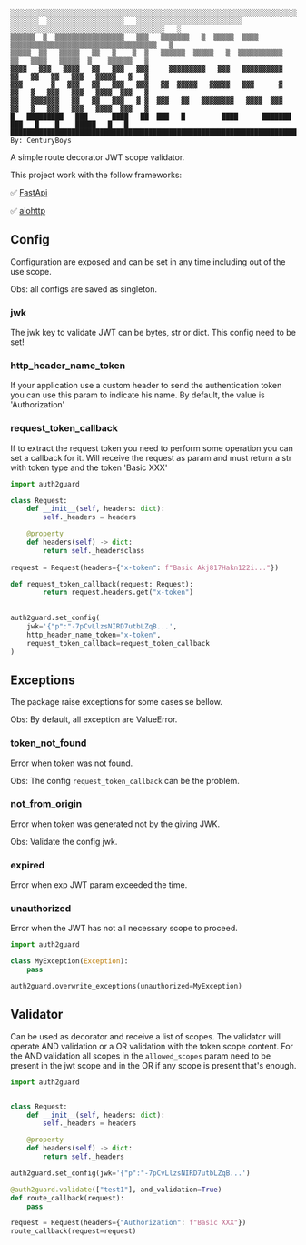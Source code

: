 ```
░░░░░░░░░░░░░░░░░░░░░░░░░░░░░░░░░░░░░░░░░░░░░░░░░░░░░░░░░░░░░░░░░░░░░░░░░░░░░░░░░░░░░░░░░░░░░░░░░░░░░░░░
░░░░░░░  ░░░░░░░░░░░░░░░░░░░   ░░░░░░░░░░░░░░░░░░░░░░░░░░     ░░░░░░░░░░░░░░░░░░░░░░░░░░░░░░░░░░░░░░   ░
▒▒▒▒▒▒  ▒  ▒▒▒▒▒▒▒▒▒▒▒▒▒▒▒▒▒   ▒▒▒   ▒▒▒▒▒▒▒   ▒  ▒▒▒▒▒  ▒▒▒▒   ▒▒▒▒▒▒▒▒▒▒▒▒▒▒▒▒▒▒▒▒▒▒▒▒▒▒▒▒▒▒▒▒▒▒▒▒   ▒
▒▒▒▒▒  ▒▒   ▒▒▒▒▒   ▒▒   ▒    ▒  ▒   ▒▒▒▒▒▒  ▒▒▒▒▒   ▒  ▒▒▒▒▒▒▒▒▒▒▒   ▒▒   ▒▒▒▒   ▒▒▒▒▒  ▒    ▒▒▒▒▒▒   ▒
▓▓▓▓   ▓▓▓   ▓▓▓▓   ▓▓   ▓▓▓   ▓▓▓     ▓▓▓▓▓▓▓▓▓   ▓▓▓   ▓▓▓▓▓▓▓▓▓▓   ▓▓   ▓▓   ▓▓   ▓▓▓   ▓▓▓▓▓   ▓   ▓
▓▓▓       ▓   ▓▓▓   ▓▓   ▓▓▓   ▓▓▓   ▓▓  ▓▓▓▓▓   ▓▓▓▓▓   ▓▓▓      ▓   ▓▓   ▓   ▓▓▓   ▓▓▓   ▓▓▓▓  ▓▓▓   ▓
▓▓   ▓▓▓▓▓▓▓   ▓▓   ▓▓   ▓▓▓   ▓ ▓  ▓▓▓   ▓▓   ▓▓▓▓▓▓▓▓   ▓▓▓▓  ▓▓▓   ▓▓   ▓   ▓▓▓   ▓▓▓   ▓▓▓▓  ▓▓▓   ▓
█   █████████   ███      ████   ██  ███   █         ████      ███████      ███   █    █    █████   █   █
████████████████████████████████████████████████████████████████████████████████████████████████████████
By: CenturyBoys
```

A simple route decorator JWT scope validator.

This project work with the follow frameworks:

✅ [FastApi](https://fastapi.tiangolo.com/)

✅ [aiohttp](https://docs.aiohttp.org/en/stable/)

## Config

Configuration are exposed and can be set in any time including out of the use scope.

Obs: all configs are saved as singleton.

### jwk

The jwk key to validate JWT can be bytes, str or dict. This config need to be set!

### http_header_name_token

If your application use a custom header to send the authentication token you can use this param to indicate his name. By default, the value is 'Authorization'

### request_token_callback

If to extract the request token you need to perform some operation you can set a callback for it. Will receive the request as param and must return a str with token type and the token 'Basic XXX'

```python
import auth2guard

class Request:
    def __init__(self, headers: dict):
        self._headers = headers

    @property
    def headers(self) -> dict:
        return self._headersclass
    
request = Request(headers={"x-token": f"Basic Akj817Hakn122i..."})

def request_token_callback(request: Request):
        return request.headers.get("x-token")
    
    
auth2guard.set_config(
    jwk='{"p":"-7pCvLlzsNIRD7utbLZqB...',
    http_header_name_token="x-token",
    request_token_callback=request_token_callback
)
```

## Exceptions

The package raise exceptions for some cases se bellow.

Obs: By default, all exception are ValueError.

### token_not_found
Error when token was not found. 

Obs: The config `request_token_callback` can be the problem.

### not_from_origin
Error when token was generated not by the giving JWK. 

Obs: Validate the config jwk.

### expired
Error when exp JWT param exceeded the time.

### unauthorized
Error when the JWT has not all necessary scope to proceed.

```python
import auth2guard

class MyException(Exception):
    pass

auth2guard.overwrite_exceptions(unauthorized=MyException)
```

## Validator

Can be used as decorator and receive a list of scopes. The validator will operate AND validation or a OR validation with the token scope content. For the AND validation all scopes in the `allowed_scopes` param need to be present in the jwt scope and in the OR if any scope is present that's enough.

```python
import auth2guard


class Request:
    def __init__(self, headers: dict):
        self._headers = headers

    @property
    def headers(self) -> dict:
        return self._headers

auth2guard.set_config(jwk='{"p":"-7pCvLlzsNIRD7utbLZqB...')

@auth2guard.validate(["test1"], and_validation=True)
def route_callback(request):
    pass

request = Request(headers={"Authorization": f"Basic XXX"})
route_callback(request=request)
```